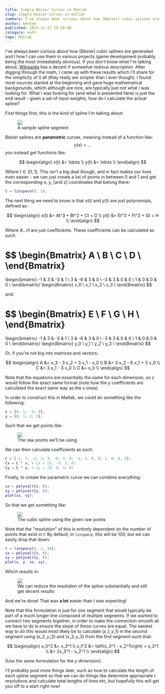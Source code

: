 ```yaml
---
title: Simple Bézier Curves in Matlab
slug: simple-bezier-curves-in-matlab
summary: I've always been curious about how [Bézier] cubic splines are generated and I how I can use them in various projects (game development probably being the most immediately obvious). If you don't know what I'm talking about, Wikipedia has a decent if somewhat tedious description. After digging through the math, I came up with these results which I'll share for the simplicity of it all (they really are simpler than I ever though). I found most sources started at the beginning and gave huge mathematical backgrounds, which although are nice, are typically just not what I was looking for. What I was looking for (and what is presented here) is just the end result - given a set of input weights, how do I calculate the actual spline?
author: kenton
published: 2013-11-17 15:59:00
category: math
tags: Matlab
---
```


I've always been curious about how [B&eacute;zier] cubic splines are generated and I how I can use them in various projects (game development probably being the most immediately obvious). If you don't know what I'm talking about, [Wikipedia](http://en.wikipedia.org/wiki/B%C3%A9zier_curve) has a decent if somewhat tedious description. After digging through the math, I came up with these results which I'll share for the simplicity of it all (they really are simpler than I ever though). I found most sources started at the beginning and gave huge mathematical backgrounds, which although are nice, are typically just not what I was looking for. What I was looking for (and what is presented here) is just the end result - given a set of input weights, how do I calculate the actual spline?

<!-- PELICAN_END_SUMMARY -->

First things first, this is the kind of spline I'm talking about:

<figure>
	<img src="/assets/images/cubic-splines-matlab/spline-segment.svg">
	<figcaption>A sample spline segment</figcaption>
</figure>

B&eacute;zier splines are **parametric** curves, meaning instead of a function like:
$$
y(x) = ...
$$
you instead get functions like:

$$
\begin{align}
x(t) &= \ldots \\
y(t) &= \ldots \\
\end{align}
$$

Where $t \in [0, 1]$. This isn't a big deal though, and in fact makes our lives even easier - we can just create a list of points in between 0 and 1 and get the corresponding x, y, [and z] coordinates that belong there:

```matlab
t = linspace(0, 1);
```

The next thing we need to know is that $x(t)$ and $y(t)$ are just polynomials, defined as:

$$
\begin{align}
x(t) &= At^3 + Bt^2 + Ct + D \\
y(t) &= Et^3 + Ft^2 + Gt + H \\
\end{align}
$$

Where $A \ldots H$ are just coefficients. These coefficients can be calculated as such:

$$
\begin{Bmatrix}
A \\
B \\
C \\
D \\
\end{Bmatrix}
=
\begin{bmatrix}
-1 & 3 & -3 & 1 \\
3 & -6 & 3 & 0 \\
-3 & 3 & 0 & 0 \\
1 & 0 & 0 & 0 \\
\end{bmatrix}
\begin{Bmatrix}
x_0 \\
x_1 \\
x_2 \\
x_3 \\
\end{Bmatrix}
$$

and:

$$
\begin{Bmatrix}
E \\
F \\
G \\
H \\
\end{Bmatrix}
=
\begin{bmatrix}
-1 & 3 & -3 & 1 \\
3 & -6 & 3 & 0 \\
-3 & 3 & 0 & 0 \\
1 & 0 & 0 & 0 \\
\end{bmatrix}
\begin{Bmatrix}
y_0 \\
y_1 \\
y_2 \\
y_3 \\
\end{Bmatrix}
$$

Or, if you're not big into matrices and vectors:

$$
\begin{align}
A &= x_3 - 3 x_2 + 3 x_1 - x_0 \\
B &= 3 x_2 - 6 x_1 + 3 x_0 \\
C &= 3 x_1 - 3 x_0 \\
D &= x_0 \\
\end{align}
$$

Note that the equations are essentially the same for each dimension, so $z$ would follow the exact same format (note how the $y$ coefficients are calculated the exact same way as the $x$ ones).

In order to construct this in Matlab, we could do something like the following:

```matlab
x = [0; 1; -1; 0];
y = [0; 1; 2; 3];
```

Such that we get points like:

<figure>
	<img src="/assets/images/cubic-splines-matlab/points.png">
	<figcaption>The raw points we'll be using</figcaption>
</figure>

We can then calculate coefficients as such:

```matlab
C = [-1, 3, -3, 1; 3, -6, 3, 0; -3, 3, 0, 0; 1, 0, 0, 0];
Cx = C * x; % Cx = [6; -9; 3; 0]
Cy = C * y; % Cy = [0; 0; 3; 0]
```

Finally, to create the parametric curve we can combine everything:

```matlab
sx = polyval(Cx, t);
sy = polyval(Cy, t);
plot(sx, sy);
```

So that we get something like:

<figure>
	<img src="/assets/images/cubic-splines-matlab/result.png">
	<figcaption>The cubic spline using the given raw points</figcaption>
</figure>

Note that the "resolution" of this is entirely dependent on the number of points that exist in $t$. By default, in `linspace`, this will be 100, but we can easily drop that down:

```matlab
t = linspace(0, 1, 10);
sx = polyval(Cx, t);
sy = polyval(Cy, t);
plot(x, y, sx, sy);
```

Which results in:

<figure>
	<img src="/assets/images/cubic-splines-matlab/lowres.png">
	<figcaption>We can reduce the resolution of the spline substantially and still get decent results</figcaption>
</figure>

And we're done! That was **a lot** easier than I was expecting!

Note that this formulation is just for _one_ segment that would typically be part of a much longer line composed of multiple segments. If we wanted to connect two segments together, in order to make the connection smooth all we have to do is ensure the slope of these curves are equal. The easiest way to do this would most likely be to calculate $(x\_1, y\_1)$ in the second segment using $(x\_2, y\_2)$ and $(x\_3, y\_3)$ from the first segment such that:

$$
\begin{align}
x_0^2 &= x_3^1 \\
x_1^2 &= \left(x_3^1 - x_2^1\right) + x_3^1 \\
	  &= 2x_3^1 - x_2^1 \\
\end{align}
$$

(Use the same formulation for the $y$ dimension).

I'll probably post more things later, such as how to calculate the length of each spline segment so that we can do things like determine appropriate $t$ resolutions and calculate total lengths of lines etc, but hopefully this will get you off to a start right now!